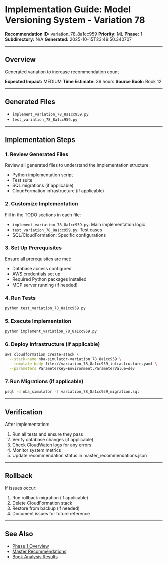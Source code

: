# Implementation Guide: Model Versioning System - Variation 78

**Recommendation ID:** variation_78_8a1cc959
**Priority:** ML
**Phase:** 1
**Subdirectory:** N/A
**Generated:** 2025-10-15T23:49:50.340707

---

## Overview

Generated variation to increase recommendation count

**Expected Impact:** MEDIUM
**Time Estimate:** 36 hours
**Source Book:** Book 12

---

## Generated Files

- `implement_variation_78_8a1cc959.py`
- `test_variation_78_8a1cc959.py`

---

## Implementation Steps

### 1. Review Generated Files

Review all generated files to understand the implementation structure:
- Python implementation script
- Test suite
- SQL migrations (if applicable)
- CloudFormation infrastructure (if applicable)

### 2. Customize Implementation

Fill in the TODO sections in each file:
- `implement_variation_78_8a1cc959.py`: Main implementation logic
- `test_variation_78_8a1cc959.py`: Test cases
- SQL/CloudFormation: Specific configurations

### 3. Set Up Prerequisites

Ensure all prerequisites are met:
- Database access configured
- AWS credentials set up
- Required Python packages installed
- MCP server running (if needed)

### 4. Run Tests

```bash
python test_variation_78_8a1cc959.py
```

### 5. Execute Implementation

```bash
python implement_variation_78_8a1cc959.py
```

### 6. Deploy Infrastructure (if applicable)

```bash
aws cloudformation create-stack \
  --stack-name nba-simulator-variation_78_8a1cc959 \
  --template-body file://variation_78_8a1cc959_infrastructure.yaml \
  --parameters ParameterKey=Environment,ParameterValue=dev
```

### 7. Run Migrations (if applicable)

```bash
psql -d nba_simulator -f variation_78_8a1cc959_migration.sql
```

---

## Verification

After implementation:
1. Run all tests and ensure they pass
2. Verify database changes (if applicable)
3. Check CloudWatch logs for any errors
4. Monitor system metrics
5. Update recommendation status in master_recommendations.json

---

## Rollback

If issues occur:
1. Run rollback migration (if applicable)
2. Delete CloudFormation stack
3. Restore from backup (if needed)
4. Document issues for future reference

---

## See Also

- [Phase 1 Overview](/Users/ryanranft/nba-simulator-aws/docs/phases/phase_1/)
- [Master Recommendations](/Users/ryanranft/nba-mcp-synthesis/analysis_results/master_recommendations.json)
- [Book Analysis Results](/Users/ryanranft/nba-mcp-synthesis/analysis_results/)
